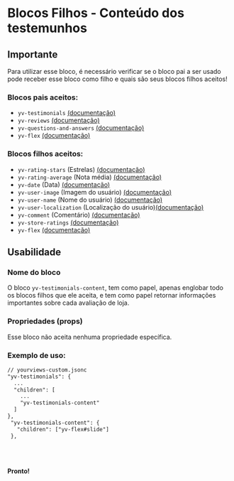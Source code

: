 # Blocos Filhos - Conteúdo dos testemunhos

## Importante

Para utilizar esse bloco, é necessário verificar se o bloco pai a ser usado pode receber esse bloco como filho e quais são seus blocos filhos aceitos!

### Blocos pais aceitos:

 - `yv-testimonials` [(documentação)](https://github.com/yourviewsbyhiplatform/documentacoes/blob/master/Instala%C3%A7%C3%A3o%20personaliz%C3%A1vel%20-%20Bloco%20dos%20testemunhos.md)
 - `yv-reviews` [(documentação)](#)
 - `yv-questions-and-answers` [(documentação)](#)
 - `yv-flex` [(documentação)](https://github.com/yourviewsbyhiplatform/documentacoes/blob/master/Blocos%20Filhos%20-%20Flex%20Box.md)

### Blocos filhos aceitos:

 - `yv-rating-stars` (Estrelas) [(documentação)](https://github.com/yourviewsbyhiplatform/documentacoes/blob/master/Blocos%20Filhos%20-%20Estrelas.md)
 - `yv-rating-average` (Nota média) [(documentação)](https://github.com/yourviewsbyhiplatform/documentacoes/blob/master/Blocos%20Filhos%20-%20Nota%20M%C3%A9dia.md)
 - `yv-date` (Data) [(documentação)](https://github.com/yourviewsbyhiplatform/documentacoes/blob/master/Blocos%20Filhos%20-%20Data.md)
 - `yv-user-image` (Imagem do usuário) [(documentação)](https://github.com/yourviewsbyhiplatform/documentacoes/blob/master/Blocos%20Filhos%20-%20Imagem%20do%20Usu%C3%A1rio.md)
 - `yv-user-name` (Nome do usuário) [(documentação)](https://github.com/yourviewsbyhiplatform/documentacoes/blob/master/Blocos%20Filhos%20-%20Nome%20do%20Usu%C3%A1rio.md)
 - `yv-user-localization` (Localização do usuário)[(documentação)](https://github.com/yourviewsbyhiplatform/documentacoes/blob/master/Blocos%20Filhos%20-%20Localiza%C3%A7%C3%A3o%20do%20Usu%C3%A1rio.md)
 - `yv-comment` (Comentário) [(documentação)](https://github.com/yourviewsbyhiplatform/documentacoes/blob/master/Blocos%20Filhos%20-%20Coment%C3%A1rio.md)
 - `yv-store-ratings` [(documentação)](https://github.com/yourviewsbyhiplatform/documentacoes/blob/master/Blocos%20Filhos%20-%20Avalia%C3%A7%C3%B5es%20da%20Loja.md)
 - `yv-flex` [(documentação)](https://github.com/yourviewsbyhiplatform/documentacoes/blob/master/Blocos%20Filhos%20-%20Flex%20Box.md)
 
 
## Usabilidade

### Nome do bloco

O bloco `yv-testimonials-content`, tem como papel, apenas englobar todo os blocos filhos que ele aceita, e tem como papel retornar informações importantes sobre cada avaliação de loja.

### Propriedades (props)

Esse bloco não aceita nenhuma propriedade específica.

### Exemplo de uso:

```diff
// yourviews-custom.jsonc
"yv-testimonials": {
  ...
  "children": [
    ...
    "yv-testimonials-content"
  ]
},
 "yv-testimonials-content": {
   "children": ["yv-flex#slide"]
 },
```

<br>
<br>

**Pronto!**

<!--stackedit_data:
eyJoaXN0b3J5IjpbLTE0MzE1OTgxOTQsLTIwMTM0OTY1ODZdfQ
==
-->